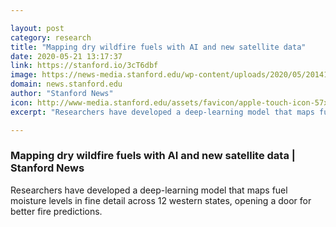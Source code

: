 ```yaml
---

layout: post
category: research
title: "Mapping dry wildfire fuels with AI and new satellite data"
date: 2020-05-21 13:17:37
link: https://stanford.io/3cT6dbf
image: https://news-media.stanford.edu/wp-content/uploads/2020/05/20141001/28651367923_ef6279f580_k.jpg
domain: news.stanford.edu
author: "Stanford News"
icon: http://www-media.stanford.edu/assets/favicon/apple-touch-icon-57x57.png
excerpt: "Researchers have developed a deep-learning model that maps fuel moisture levels in fine detail across 12 western states, opening a door for better fire predictions."

---
```


### Mapping dry wildfire fuels with AI and new satellite data | Stanford News

Researchers have developed a deep-learning model that maps fuel moisture levels in fine detail across 12 western states, opening a door for better fire predictions.
